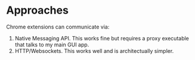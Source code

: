 Approaches
====
Chrome extensions can communicate via:
1. Native Messaging API.  This works fine but requires a proxy executable that talks to my main GUI app.
2. HTTP/Websockets.  This works well and is architectually simpler.